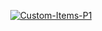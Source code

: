 <p align="center">
  <a href="https://youtu.be/KyD-3lmYK54">
    <img src="https://i.ibb.co/ncdkX2Q/Custom-Items-P1.png" alt="Custom-Items-P1" border="0">
  </a>
</p>
